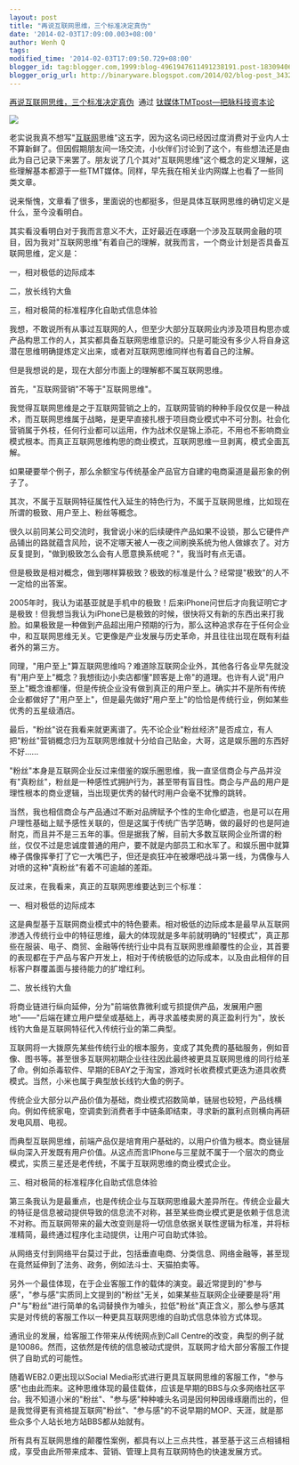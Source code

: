 ```yaml
---
layout: post
title: "再说互联网思维，三个标准决定真伪"
date: '2014-02-03T17:09:00.003+08:00'
author: Wenh Q
tags:
modified_time: '2014-02-03T17:09:50.729+08:00'
blogger_id: tag:blogger.com,1999:blog-4961947611491238191.post-1830940684488147504
blogger_orig_url: http://binaryware.blogspot.com/2014/02/blog-post_3432.html
---
```

[再说互联网思维，三个标准决定真伪](http://www.tmtpost.com/91719.html)  通过
[钛媒体TMTpost—把脉科技资本论](http://www.tmtpost.com/)

![](https://images-blogger-opensocial.googleusercontent.com/gadgets/proxy?url=http%3A%2F%2Fwww.tmtpost.com%2Fwp-content%2Fuploads%2F2014%2F02%2F139141254483-400x247.jpg&container=blogger&gadget=a&rewriteMime=image%2F*)

老实说我真不想写"[互联网](http://www.tmtpost.com/tag/%E4%BA%92%E8%81%94%E7%BD%91)思维"这五字，因为这名词已经因过度消费对于业内人士不算新鲜了。但因假期朋友间一场交流，小伙伴们讨论到了这个，有些想法还是由此为自己记录下来罢了。朋友说了几个其对"互联网思维"这个概念的定义理解，这些理解基本都源于一些TMT媒体。同样，早先我在相关业内网媒上也看了一些同类文章。

说来惭愧，文章看了很多，里面说的也都挺多，但是具体互联网思维的确切定义是什么，至今没看明白。

其实看没看明白对于我而言意义不大，正好最近在琢磨一个涉及互联网金融的项目，因为我对"互联网思维"有着自己的理解，就我而言，一个商业计划是否具备互联网思维，定义是：


一，相对极低的边际成本

二，放长线钓大鱼

三，相对极简的标准程序化自助式信息体验

我想，不敢说所有从事过互联网的人，但至少大部分互联网业内涉及项目构思亦或产品构思工作的人，其实都具备互联网思维意识的。只是可能没有多少人将自身这潜在思维明确提炼定义出来，或者对互联网思维同样也有着自己的注解。

但是我想说的是，现在大部分市面上的理解都不属互联网思维。

首先，"互联网营销"不等于"互联网思维"。

我觉得互联网思维是之于互联网营销之上的，互联网营销的种种手段仅仅是一种战术，而互联网思维属于战略，是更早直接扎根于项目商业模式中不可分割。社会化营销属于外枝，任何行业都可以运用，作为战术仅是锦上添花，不用也不影响商业模式根本。而真正互联网思维构思的商业模式，互联网思维一旦剥离，模式全面瓦解。

如果硬要举个例子，那么余额宝与传统基金产品官方自建的电商渠道是最形象的例子了。

其次，不属于互联网特征属性代入延生的特色行为，不属于互联网思维，比如现在所谓的极致、用户至上、粉丝等概念。

很久以前同某公司交流时，我曾说小米的后续硬件产品如果不设锁，那么它硬件产品铺出的路就蕴含风险，说不定哪天被人一夜之间刷换系统为他人做嫁衣了。对方反复提到，"做到极致怎么会有人愿意换系统呢？"，我当时有点无语。

但是极致是相对概念，做到哪样算极致？极致的标准是什么？经常提"极致"的人不一定给的出答案。

2005年时，我认为诺基亚就是手机中的极致！后来iPhone问世后才向我证明它才是极致！但我想当我认为iPhone已是极致的时候，很快将又有新的东西出来打我脸。如果极致是一种做到产品超出用户预期的行为，那么这种追求存在于任何企业中，和互联网思维无关。它更像是产业发展与历史革命，并且往往出现在既有利益者外的第三方。

同理，"用户至上"算互联网思维吗？难道除互联网企业外，其他各行各业早先就没有"用户至上"概念？我想街边小卖店都懂"顾客是上帝"的道理。也许有人说"用户至上"概念谁都懂，但是传统企业没有做到真正的用户至上。确实并不是所有传统企业都做好了"用户至上"，但是最先做好"用户至上"的恰恰是传统行业，例如某些优秀的五星级酒店。

最后，"粉丝"说在我看来就更离谱了。先不论企业"粉丝经济"是否成立，有人把"粉丝"营销概念归为互联网思维就十分给自己贴金，大哥，这是娱乐圈的东西好不好......

"粉丝"本身是互联网企业反过来借鉴的娱乐圈思维，我一直坚信商企与产品并没有"真粉丝"，粉丝是一种感性式拥护行为，甚至带有盲目性。商企与产品的用户是理性根本的商业逻辑，当出现更优秀的替代时用户会毫不犹豫的跳转。

当然，我也相信商企与产品通过不断对品牌赋予个性的生命化塑造，也是可以在用户理性基础上赋予感性关联的，但是这属于传统广告学范畴，做的最好的也是阿迪耐克，而且并不是三五年的事。但是据我了解，目前大多数互联网企业所谓的粉丝，仅仅不过是忠诚度普通的用户，要不就是内部员工和水军了。和娱乐圈中就算棒子偶像挥拳打了它一大嘴巴子，但还是疯狂冲在被爆吧战斗第一线，为偶像与人对喷的这种"真粉丝"有着不可逾越的差距。

反过来，在我看来，真正的互联网思维要达到三个标准：

一、相对极低的边际成本

这是典型基于互联网商业模式中的特色要素。相对极低的边际成本是最早从互联网渗透入传统行业中的特征思维，最大的体现就是多年前就明确的"轻模式"，真正那些在服装、电子、商贸、金融等传统行业中具有互联网思维颠覆性的企业，其首要的表现都在于产品与客户开发上，相对于传统极低的边际成本，以及由此相伴的目标客户群覆盖面与接待能力的扩增红利。

二、放长线钓大鱼

将商业链进行纵向延伸，分为"前端依靠微利或亏损提供产品，发展用户圈地"——"后端在建立用户壁垒或基础上，再寻求盖楼卖房的真正盈利行为"，放长线钓大鱼是互联网特征代入传统行业的第二典型。

互联网将一大拨原先某些传统行业的根本服务，变成了其免费的基础服务，例如音像、图书等。甚至很多互联网初期企业往往因此最终被更具互联网思维的同行给革了命。例如杀毒软件、早期的EBAY之于淘宝，游戏时长收费模式更迭为道具收费模式。当然，小米也属于典型放长线钓大鱼的例子。

传统企业大部分以产品价值为基础，商业模式招数简单，链层也较短，产品线横向。例如传统家电，空调卖到消费者手中链条即结束，寻求新的赢利点则横向再研发电风扇、电视。

而典型互联网思维，前端产品仅是培育用户基础的，以用户价值为根本。商业链层纵向深入开发既有用户价值。从这点而言IPhone与三星就不属于一个层次的商业模式，实质三星还是老传统，不属于互联网思维的商业模式企业。

三、相对极简的标准程序化自助式信息体验

第三条我认为是最重点，也是传统企业与互联网思维最大差异所在。传统企业最大的特征是信息被动提供导致的信息流不对称，甚至某些商业模式更是依赖于信息流不对称。而互联网带来的最大改变则是将一切信息依据关联性逻辑为标准，并将标准精简，最终通过程序化主动提供，让用户可自助式体验。

从网络支付到网络平台莫过于此，包括垂直电商、分类信息、网络金融等，甚至现在竟然延伸到了法务、政务，例如法斗士、天猫拍卖等。

另外一个最佳体现，在于企业客服工作的载体的演变。最近常提到的"参与感"，"参与感"实质同上文提到的"粉丝"无关，如果某些互联网企业硬要是将"用户"与"粉丝"进行简单的名词替换作为噱头，拉低"粉丝"真正含义，那么参与感其实是对传统的客服工作以一种更具互联网思维的自助式信息体验方式体现。

通讯业的发展，给客服工作带来从传统网点到Call
Centre的改变，典型的例子就是10086。然而，这依然是传统的信息被动式提供，互联网才给大部分客服工作提供了自助式的可能性。

随着WEB2.0更出现以Social
Media形式进行更具互联网思维的客服工作，"参与感"也由此而来。这种思维体现的最佳载体，应该是早期的BBS与众多网络社区平台。我不知道小米的"粉丝"、"参与感"种种噱头名词是因何种因缘琢磨而出的，但是我觉得更有资格提互联网"粉丝"、"参与感"的不说早期的MOP、天涯，就是那些众多个人站长地方站BBS都从始就有。

所有具有互联网思维的颠覆性案例，都具有以上三点共性，甚至基于这三点相铺相成，享受由此所带来成本、营销、管理上具有互联网特色的快速发展方式。
